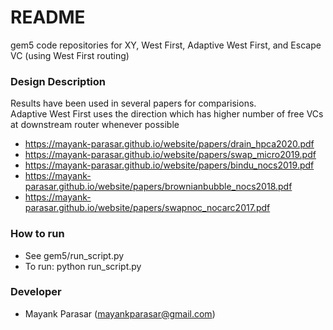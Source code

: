 # README #

gem5 code repositories for XY, West First, Adaptive West First, and Escape VC (using West First routing)

### Design Description ###
Results have been used in several papers for comparisions.<br>
Adaptive West First uses the direction which has higher number of free VCs
at downstream router whenever possible
	
   * https://mayank-parasar.github.io/website/papers/drain_hpca2020.pdf
   * https://mayank-parasar.github.io/website/papers/swap_micro2019.pdf
   * https://mayank-parasar.github.io/website/papers/bindu_nocs2019.pdf
   * https://mayank-parasar.github.io/website/papers/brownianbubble_nocs2018.pdf
   * https://mayank-parasar.github.io/website/papers/swapnoc_nocarc2017.pdf


### How to run ###

* See gem5/run_script.py
* To run: python run_script.py

### Developer ###

* Mayank Parasar (mayankparasar@gmail.com)
